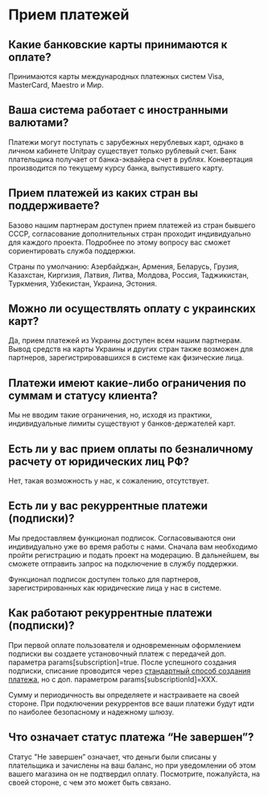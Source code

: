 # Прием платежей

## **Какие банковские карты принимаются к оплате?**

Принимаются карты международных платежных систем Visa, MasterCard, Maestro и Мир.

## **Ваша система работает с иностранными валютами?**

Платежи могут поступать с зарубежных нерублевых карт, однако в личном кабинете Unitpay существует только рублевый счет. Банк плательщика получает от банка-эквайера счет в рублях. Конвертация производится по текущему курсу банка, выпустившего карту.

## **Прием платежей из каких стран вы поддерживаете?**

Базово нашим партнерам доступен прием платежей из стран бывшего СССР, согласование дополнительных стран проходит индивидуально для каждого проекта. Подробнее по этому вопросу вас сможет сориентировать служба поддержки. 

Страны по умолчанию: Азербайджан, Армения, Беларусь, Грузия, Казахстан, Киргизия, Латвия, Литва, Молдова, Россия, Таджикистан, Туркмения, Узбекистан, Украина, Эстония.

## Можно ли осуществлять оплату с украинских карт?

Да, прием платежей из Украины доступен всем нашим партнерам. Вывод средств на карты Украины и других стран также возможен для партнеров, зарегистрировавшихся в системе как физические лица.

## **Платежи имеют какие-либо ограничения по суммам и статусу клиента?**

Мы не вводим такие ограничения, но, исходя из практики, индивидуальные лимиты существуют у банков-держателей карт.

## Есть ли у вас прием оплаты по безналичному расчету от юридических лиц РФ?

Нет, такая возможность у нас, к сожалению, отсутствует.

## Есть ли у вас рекуррентные платежи \(подписки\)?

Мы предоставляем функционал подписок. Согласовываются они индивидуально уже во время работы с нами. Сначала вам необходимо пройти регистрацию и подать проект на модерацию. В дальнейшем, вы сможете отправить запрос на подключение в службу поддержки.

Функционал подписок доступен только для партнеров, зарегистрированных как юридические лица у нас в системе.

## Как работают рекуррентные платежи \(подписки\)?

При первой оплате пользователя и одновременным оформлением подписки вы создаете установочный платеж с передачей доп. параметра params\[subscription\]=true. После успешного создания подписки, списание проводится через [стандартный способ создания платежа](../payments/create-payment.md), но с доп. параметром params\[subscriptionId\]=XXX. 

Сумму и периодичность вы определяете и настраиваете на своей стороне. При подключении рекуррентов все ваши платежи будут идти по наиболее безопасному и надежному шлюзу.

## **Что означает с**татус платежа “Не завершен”?

Статус "Не завершен” означает, что деньги были списаны у плательщика и зачислены на ваш баланс, но при уведомлении об этом вашего магазина он не подтвердил оплату. Посмотрите, пожалуйста, на своей стороне, с чем это может быть связано.

